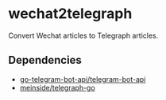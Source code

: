 # wechat2telegraph
Convert Wechat articles to Telegraph articles.

## Dependencies
- [go-telegram-bot-api/telegram-bot-api](https://github.com/go-telegram-bot-api/telegram-bot-api)
- [meinside/telegraph-go](https://github.com/meinside/telegraph-go)
